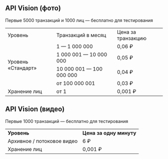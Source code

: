 API Vision (фото)
-----------------

Первые 5000 транзакций и 1000 лиц — бесплатно для тестирования

<table><tbody><tr><td>Уровень</td><td>Транзакций в месяц</td><td>Цена за транзакцию</td></tr><tr><td rowspan="4">Уровень «Стандарт»</td><td>1 — 1 000 000</td><td>0,06 ₽</td></tr><tr><td>1 000 001 — 10 000 000</td><td>0,05 ₽</td></tr><tr><td>10 000 001 — 100 000 000</td><td>0,04 ₽</td></tr><tr><td>от 100 000 001</td><td>0,03 ₽</td></tr><tr><td rowspan="2">Хранение лиц</td></tr><tr><td>от 1</td><td>0,001 ₽</td></tr></tbody></table>

API Vision (видео)
------------------

Первые 1000 транзакций — бесплатно для тестирования

<table><tbody><tr><td><strong>Уровень</strong><br></td><td><strong>Цена за одну минуту</strong></td></tr><tr><td>Архивное / потоковое видео</td><td>6 ₽</td></tr><tr><td rowspan="2">Хранение лиц</td></tr><tr><td>0,001 ₽</td></tr></tbody></table>